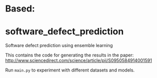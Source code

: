 







# Based:
# software_defect_prediction
Software defect prediction using ensemble learning

This contains the code for generating the results in the paper:
http://www.sciencedirect.com/science/article/pii/S0950584914001591

Run `main.py` to experiment with different datasets and models.
